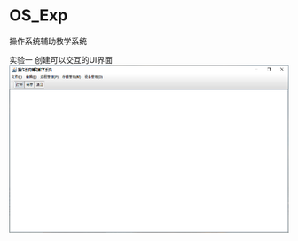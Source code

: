 # OS_Exp
操作系统辅助教学系统

实验一
  创建可以交互的UI界面
  ![image](https://github.com/17aroy/OS_Exp/blob/master/image/UI.png)
